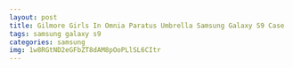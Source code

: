 ```yaml
---
layout: post
title: Gilmore Girls In Omnia Paratus Umbrella Samsung Galaxy S9 Case
tags: samsung galaxy s9
categories: samsung
img: 1w8RGtND2eGFbZT8dAM8pOoPLlSL6CItr
---
```

